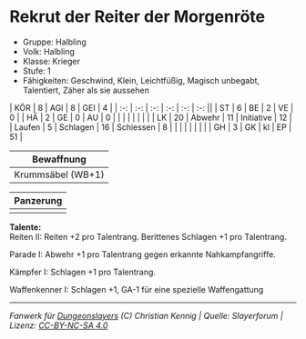 # Rekrut der Reiter der Morgenröte  
- Gruppe: Halbling  
- Volk: Halbling  
- Klasse: Krieger  
- Stufe: 1  
- Fähigkeiten: Geschwind, Klein, Leichtfüßig, Magisch unbegabt, Talentiert, Zäher als sie aussehen  


| KÖR    | 8  | AGI      | 8  | GEI        | 4  |
| :-: | :-: | :-: | :-: | :-: | :-: ||
| ST     | 6  | BE       | 2  | VE         | 0  |
| HÄ     | 2  | GE       | 0  | AU         | 0  |
|        |    |          |    |            |    |
| LK     | 20 | Abwehr   | 11 | Initiative | 12 |
| Laufen | 5  | Schlagen | 16 | Schiessen  | 8  |
|        |    |          |    |            |    |
| GH     | 3  | GK       | kl | EP         | 51 |


| Bewaffnung |
| --- |
| Krummsäbel (WB+1) |


| Panzerung |
| --- |
|  |


**Talente:**  
Reiten II: Reiten +2 pro Talentrang. Berittenes Schlagen +1 pro Talentrang.

Parade I: Abwehr +1 pro Talentrang gegen erkannte Nahkampfangriffe.

Kämpfer I: Schlagen +1 pro Talentrang.

Waffenkenner I: Schlagen +1, GA-1 für eine spezielle Waffengattung





___
*Fanwerk für [Dungeonslayers](https://www.dungeonslayers.net/) (C) Christian Kennig | Quelle: Slayerforum | Lizenz: [CC-BY-NC-SA 4.0](https://creativecommons.org/licenses/by-nc-sa/4.0/deed.de)*